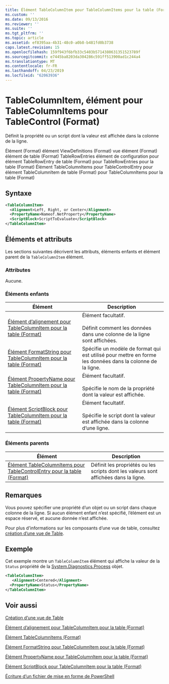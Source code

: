 ```yaml
---
title: Élément TableColumnItem pour TableColumnItems pour la table (Format) | Microsoft Docs
ms.custom: ''
ms.date: 09/13/2016
ms.reviewer: ''
ms.suite: ''
ms.tgt_pltfrm: ''
ms.topic: article
ms.assetid: ef8395aa-4b31-48c0-a0b8-b481fd0b3738
caps.latest.revision: 15
ms.openlocfilehash: 159f943f6bfb33c5403b5714380631351523789f
ms.sourcegitcommit: e7445ba8203da304286c591ff513900ad1c244a4
ms.translationtype: MT
ms.contentlocale: fr-FR
ms.lasthandoff: 04/23/2019
ms.locfileid: "62063936"
---
```

# <a name="tablecolumnitem-element-for-tablecolumnitems-for-tablecontrol-format"></a>TableColumnItem, élément pour TableColumnItems pour TableControl (Format)

Définit la propriété ou un script dont la valeur est affichée dans la colonne de la ligne.

Élément (Format) élément ViewDefinitions (Format) vue élément (Format) élément de table (Format) TableRowEntries élément de configuration pour élément TableRowEntry de table (Format) pour TableRowEntries pour la table (Format) Élément TableColumnItems pour TableControlEntry pour élément TableColumnItem de table (Format) pour TableColumnItems pour la table (Format)

## <a name="syntax"></a>Syntaxe

```xml
<TableColumnItem>
  <Alignment>Left, Right, or Center</Alignment>
  <PropertyName>Nameof.NetProperty</PropertyName>
  <ScriptBlock>ScriptToEvaluate</ScriptBlock>
</TableColumnItem>
```

## <a name="attributes-and-elements"></a>Éléments et attributs

Les sections suivantes décrivent les attributs, éléments enfants et élément parent de la `TableColumnItem` élément.

### <a name="attributes"></a>Attributes

Aucune.

### <a name="child-elements"></a>Éléments enfants

|Élément|Description|
|-------------|-----------------|
|[Élément d’alignement pour TableColumnItem pour la table (Format)](./alignment-element-for-tablecolumnitem-for-tablecontrol-format.md)|Élément facultatif.<br /><br /> Définit comment les données dans une colonne de la ligne sont affichées.|
|[Élément FormatString pour TableColumnItem pour la table (Format)](./formatstring-element-for-tablecolumnitem-for-tablecontrol-format.md)|Spécifie un modèle de format qui est utilisé pour mettre en forme les données dans la colonne de la ligne.|
|[Élément PropertyName pour TableColumnItem pour la table (Format)](./propertyname-element-for-tablecolumnitem-for-tablecontrol-format.md)|Élément facultatif.<br /><br /> Spécifie le nom de la propriété dont la valeur est affichée.|
|[Élément ScriptBlock pour TableColumnItem pour la table (Format)](./scriptblock-element-for-tablecolumnitem-for-tablecontrol-format.md)|Élément facultatif.<br /><br /> Spécifie le script dont la valeur est affichée dans la colonne d’une ligne.|

### <a name="parent-elements"></a>Éléments parents

|Élément|Description|
|-------------|-----------------|
|[Élément TableColumnItems pour TableControlEntry pour la table (Format)](./tablecolumnitems-element-for-tablerowentry-for-tablecontrol-format.md)|Définit les propriétés ou les scripts dont les valeurs sont affichées dans la ligne.|

## <a name="remarks"></a>Remarques

Vous pouvez spécifier une propriété d’un objet ou un script dans chaque colonne de la ligne. Si aucun élément enfant n’est spécifié, l’élément est un espace réservé, et aucune donnée n’est affichée.

Pour plus d’informations sur les composants d’une vue de table, consultez [création d’une vue de Table](./creating-a-table-view.md).

## <a name="example"></a>Exemple

Cet exemple montre un `TableColumnItem` élément qui affiche la valeur de la `Status` propriété de la [System.Diagnostics.Process](/dotnet/api/System.Diagnostics.Process) objet.

```xml
<TableColumnItem>
   <Alignment>Centered</Alignment>
  <PropertyName>Status</PropertyName>
</TableColumnItem>

```

## <a name="see-also"></a>Voir aussi

[Création d’une vue de Table](./creating-a-table-view.md)

[Élément d’alignement pour TableColumnItem pour la table (Format)](./alignment-element-for-tablecolumnitem-for-tablecontrol-format.md)

[Élément TableColumnItems (Format)](./tablecolumnitems-element-for-tablerowentry-for-tablecontrol-format.md)

[Élément FormatString pour TableColumnItem pour la table (Format)](./formatstring-element-for-tablecolumnitem-for-tablecontrol-format.md)

[Élément PropertyName pour TableColumnItem pour la table (Format)](./propertyname-element-for-tablecolumnitem-for-tablecontrol-format.md)

[Élément ScriptBlock pour TableColumnItem pour la table (Format)](./scriptblock-element-for-tablecolumnitem-for-tablecontrol-format.md)

[Écriture d’un fichier de mise en forme de PowerShell](./writing-a-powershell-formatting-file.md)
